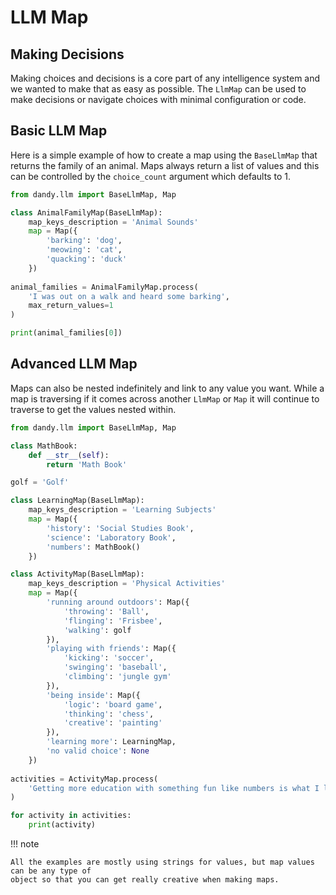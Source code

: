 # LLM Map

## Making Decisions

Making choices and decisions is a core part of any intelligence system and we wanted to make that as easy as possible.
The `LlmMap` can be used to make decisions or navigate choices with minimal configuration or code.

## Basic LLM Map

Here is a simple example of how to create a map using the `BaseLlmMap` that returns the family of an animal.
Maps always return a list of values and this can be controlled by the `choice_count` argument which defaults to 1.

```python exec="True" source="above" source="material-block" session="map"
from dandy.llm import BaseLlmMap, Map

class AnimalFamilyMap(BaseLlmMap):
    map_keys_description = 'Animal Sounds'
    map = Map({
        'barking': 'dog',
        'meowing': 'cat',
        'quacking': 'duck'
    })
    
animal_families = AnimalFamilyMap.process(
    'I was out on a walk and heard some barking', 
    max_return_values=1
)

print(animal_families[0])
```

## Advanced LLM Map

Maps can also be nested indefinitely and link to any value you want.
While a map is traversing if it comes across another `LlmMap` or `Map` it will continue to traverse to get the values nested within.

```python exec="True" source="above" source="material-block" session="map"
from dandy.llm import BaseLlmMap, Map

class MathBook:
    def __str__(self):
        return 'Math Book'

golf = 'Golf'

class LearningMap(BaseLlmMap):
    map_keys_description = 'Learning Subjects'
    map = Map({
        'history': 'Social Studies Book',
        'science': 'Laboratory Book',
        'numbers': MathBook()
    })

class ActivityMap(BaseLlmMap):
    map_keys_description = 'Physical Activities'
    map = Map({
        'running around outdoors': Map({
            'throwing': 'Ball',
            'flinging': 'Frisbee',
            'walking': golf
        }),
        'playing with friends': Map({
            'kicking': 'soccer',
            'swinging': 'baseball',
            'climbing': 'jungle gym'    
        }),
        'being inside': Map({
            'logic': 'board game',
            'thinking': 'chess',
            'creative': 'painting'
        }),
        'learning more': LearningMap,
        'no valid choice': None
    })
    
activities = ActivityMap.process(
    'Getting more education with something fun like numbers is what I like to do'
)

for activity in activities:
    print(activity)
```

!!! note

    All the examples are mostly using strings for values, but map values can be any type of 
    object so that you can get really creative when making maps.